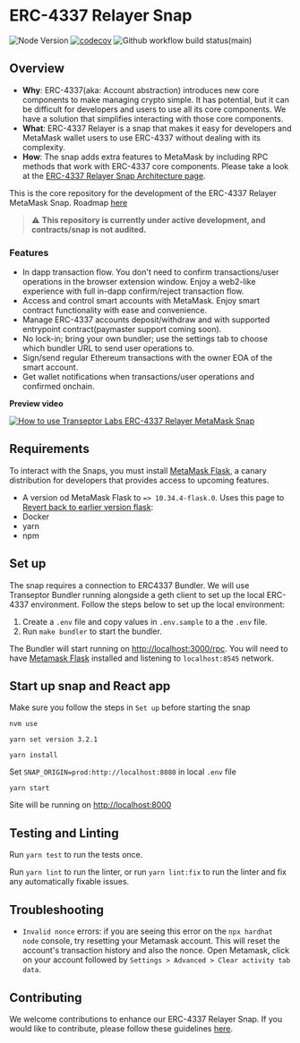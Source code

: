 # ERC-4337 Relayer Snap

![Node Version](https://img.shields.io/badge/node-16.x-green)
[![codecov](https://img.shields.io/codecov/c/github/transeptorlabs/erc-4337-relayer.svg?style=flat-square)](https://app.codecov.io/gh/transeptorlabs/erc-4337-relayer)
![Github workflow build status(main)](https://img.shields.io/github/actions/workflow/status/transeptorlabs/erc-4337-relayer/build-test.yml?branch=main)


## Overview

- **Why**: ERC-4337(aka: Account abstraction) introduces new core components to make managing crypto simple. It has potential, but it can be difficult for developers and users to use all its core components. We have a solution that simplifies interacting with those core components.
- **What**: ERC-4337 Relayer is a snap that makes it easy for developers and MetaMask wallet users to use ERC-4337 without dealing with its complexity.
- **How**: The snap adds extra features to MetaMask by including RPC methods that work with ERC-4337 core components. Please take a look at the [ERC-4337 Relayer Snap Architecture page](https://transeptorlabs.io/snap/concepts/architecture).

This is the core repository for the development of the ERC-4337 Relayer
MetaMask Snap. Roadmap [here](https://hackmd.io/@V00D00-child/SJOnAnxF2#Roadmap)

> :warning: **This repository is currently under active development, and contracts/snap is not audited.**

### Features

- In dapp transaction flow. You don't need to confirm transactions/user operations in the browser extension window. Enjoy a web2-like experience with full in-dapp confirm/reject transaction flow.
- Access and control smart accounts with MetaMask. Enjoy smart contract functionality with ease and convenience.
- Manage ERC-4337 accounts deposit/withdraw and with supported entrypoint contract(paymaster support coming soon).
- No lock-in; bring your own bundler; use the settings tab to choose which bundler URL to send user operations to.
- Sign/send regular Ethereum transactions with the owner EOA of the smart account.
- Get wallet notifications when transactions/user operations and confirmed onchain.

**Preview video**

[![How to use Transeptor Labs ERC-4337 Relayer MetaMask Snap](https://img.youtube.com/vi/yP091c8tKrE/0.jpg)](https://www.youtube.com/watch?v=yP091c8tKrE)

## Requirements

To interact with the Snaps, you must install [MetaMask Flask](https://metamask.io/flask/), a canary distribution for developers that provides access to upcoming features.

- A version od MetaMask Flask to `=> 10.34.4-flask.0`. Uses this page to [Revert back to earlier version flask](https://support.metamask.io/hc/en-us/articles/360016336611-Revert-back-to-earlier-version-or-add-custom-build-to-Chrome):
- Docker
- yarn
- npm

## Set up

The snap requires a connection to ERC4337 Bundler. We will use Transeptor Bundler running alongside a geth client to set up the local ERC-4337 environment. Follow the steps below to set up the local environment:

1. Create a `.env` file and copy values in `.env.sample` to a the `.env` file.
2. Run `make bundler` to start the bundler.


The Bundler will start running on [http://localhost:3000/rpc](http://localhost:3000/rpc). You will
need to have [Metamask Flask](https://metamask.io/flask/) installed and listening to
`localhost:8545` network.

## Start up snap and React app

Make sure you follow the steps in `Set up` before starting the snap

```shell
nvm use
```

```shell
yarn set version 3.2.1
```

```shell
yarn install 
```

Set `SNAP_ORIGIN=prod:http://localhost:8080` in local `.env` file
```shell
yarn start
```

Site will be running on [http://localhost:8000](http://localhost:8000)

## Testing and Linting

Run `yarn test` to run the tests once.

Run `yarn lint` to run the linter, or run `yarn lint:fix` to run the linter and fix any automatically fixable issues.

## Troubleshooting

- `Invalid nonce` errors: if you are seeing this error on the `npx hardhat node`
  console, try resetting your Metamask account. This will reset the account's
  transaction history and also the nonce. Open Metamask, click on your account
  followed by `Settings > Advanced > Clear activity tab data`.

## Contributing

We welcome contributions to enhance our ERC-4337 Relayer Snap. If you would like to contribute, please follow these guidelines [here](https://github.com/transeptorlabs/erc-4337-snap/blob/main/CONTRIBUTING.md).